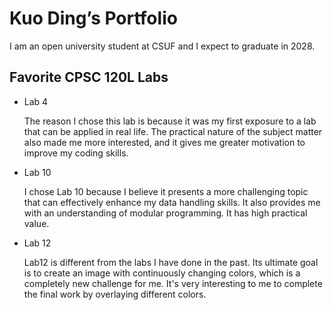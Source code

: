 # Kuo Ding’s Portfolio

I am an open university student at CSUF and I expect to graduate in 2028.

## Favorite CPSC 120L Labs
* Lab 4

  The reason I chose this lab is because it was my first exposure to a lab that can be applied in real life.  The practical nature of the subject matter also made me more interested, and it gives me greater motivation to improve my coding skills.

* Lab 10

   I chose Lab 10 because I believe it presents a more challenging topic that can effectively enhance my data handling skills. It also provides me with an understanding of modular programming. It has high practical value.

* Lab 12
 
  Lab12 is different from the labs I have done in the past. Its ultimate goal is to create an image with continuously changing colors, which is a completely new challenge for me. It's very interesting to me to complete the final work by overlaying different colors.
